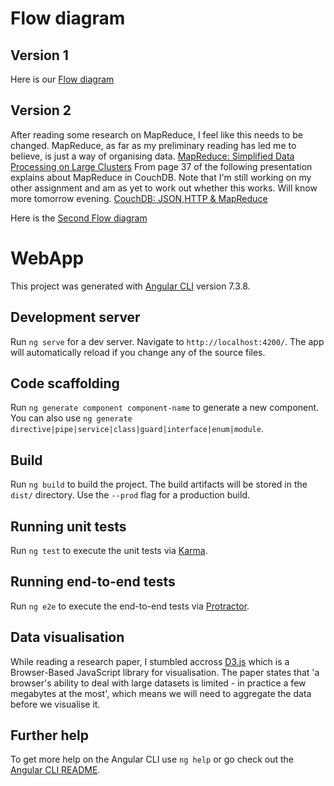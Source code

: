 # Flow diagram
## Version 1
Here is our [Flow diagram](https://www.dropbox.com/s/3ityk0euq1g9t2k/Flow%20Diagram%28edited-Nitro%29.pdf?dl=0)

## Version 2
After reading some research on MapReduce, I feel like this needs to be changed. MapReduce, as far as my preliminary reading has led me to believe, is just a way of organising data. 
[MapReduce: Simplified Data Processing on Large Clusters](https://static.googleusercontent.com/media/research.google.com/en//archive/mapreduce-osdi04.pdf)
From page 37 of the following presentation explains about MapReduce in CouchDB. 
Note that I'm still working on my other assignment and am as yet to work out whether this works. Will know more tomorrow evening.
[CouchDB: JSON,HTTP & MapReduce](http://nyphp.org/resources/nosql-php-couchdb-json-http-mapreduce.pdf)

Here is the [Second Flow diagram](https://www.dropbox.com/home/COMP90050?preview=Flow+Diagram+v2.pdf)


# WebApp

This project was generated with [Angular CLI](https://github.com/angular/angular-cli) version 7.3.8.

## Development server

Run `ng serve` for a dev server. Navigate to `http://localhost:4200/`. The app will automatically reload if you change any of the source files.

## Code scaffolding

Run `ng generate component component-name` to generate a new component. You can also use `ng generate directive|pipe|service|class|guard|interface|enum|module`.

## Build

Run `ng build` to build the project. The build artifacts will be stored in the `dist/` directory. Use the `--prod` flag for a production build.

## Running unit tests

Run `ng test` to execute the unit tests via [Karma](https://karma-runner.github.io).

## Running end-to-end tests

Run `ng e2e` to execute the end-to-end tests via [Protractor](http://www.protractortest.org/).

## Data visualisation

While reading a research paper, I stumbled accross [D3.js](https://d3js.org/) which is a Browser-Based JavaScript library for visualisation.
The paper states that 'a browser's ability to deal with large datasets is limited - in practice a few megabytes at the most', which means we will need to aggregate the data before we visualise it.

## Further help

To get more help on the Angular CLI use `ng help` or go check out the [Angular CLI README](https://github.com/angular/angular-cli/blob/master/README.md).
